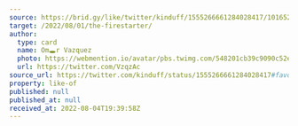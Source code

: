 ```yaml
---
source: https://brid.gy/like/twitter/kinduff/1555266661284028417/101652953
target: /2022/08/01/the-firestarter/
author:
  type: card
  name: Om🕳r Vazquez
  photo: https://webmention.io/avatar/pbs.twimg.com/548201cb39c9090c52e8e263ae746921a9a589f8f3581e47ff454896e0e005ba.jpg
  url: https://twitter.com/VzqzAc
source_url: https://twitter.com/kinduff/status/1555266661284028417#favorited-by-101652953
property: like-of
published: null
published_at: null
received_at: 2022-08-04T19:39:58Z
---
```


